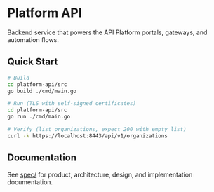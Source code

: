 # Platform API

Backend service that powers the API Platform portals, gateways, and automation flows.

## Quick Start

```bash
# Build
cd platform-api/src
go build ./cmd/main.go

# Run (TLS with self-signed certificates)
cd platform-api/src
go run ./cmd/main.go

# Verify (list organizations, expect 200 with empty list)
curl -k https://localhost:8443/api/v1/organizations
```

## Documentation

See [spec/](spec/) for product, architecture, design, and implementation documentation.
